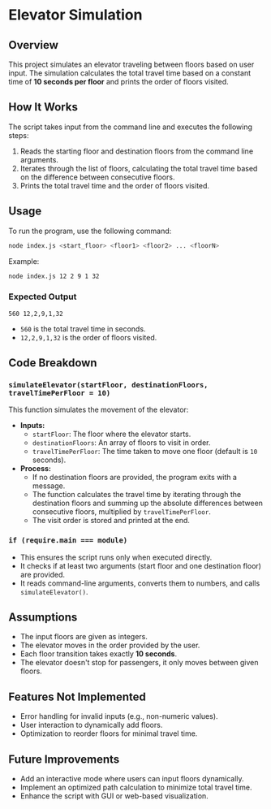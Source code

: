 # Elevator Simulation

## Overview
This project simulates an elevator traveling between floors based on user input. The simulation calculates the total travel time based on a constant time of **10 seconds per floor** and prints the order of floors visited.

## How It Works
The script takes input from the command line and executes the following steps:
1. Reads the starting floor and destination floors from the command line arguments.
2. Iterates through the list of floors, calculating the total travel time based on the difference between consecutive floors.
3. Prints the total travel time and the order of floors visited.

## Usage
To run the program, use the following command:
```sh
node index.js <start_floor> <floor1> <floor2> ... <floorN>
```
Example:
```sh
node index.js 12 2 9 1 32
```
### Expected Output
```
560 12,2,9,1,32
```
- `560` is the total travel time in seconds.
- `12,2,9,1,32` is the order of floors visited.

## Code Breakdown
### `simulateElevator(startFloor, destinationFloors, travelTimePerFloor = 10)`
This function simulates the movement of the elevator:
- **Inputs:**
  - `startFloor`: The floor where the elevator starts.
  - `destinationFloors`: An array of floors to visit in order.
  - `travelTimePerFloor`: The time taken to move one floor (default is `10` seconds).
- **Process:**
  - If no destination floors are provided, the program exits with a message.
  - The function calculates the travel time by iterating through the destination floors and summing up the absolute differences between consecutive floors, multiplied by `travelTimePerFloor`.
  - The visit order is stored and printed at the end.

### `if (require.main === module)`
- This ensures the script runs only when executed directly.
- It checks if at least two arguments (start floor and one destination floor) are provided.
- It reads command-line arguments, converts them to numbers, and calls `simulateElevator()`.

## Assumptions
- The input floors are given as integers.
- The elevator moves in the order provided by the user.
- Each floor transition takes exactly **10 seconds**.
- The elevator doesn't stop for passengers, it only moves between given floors.

## Features Not Implemented
- Error handling for invalid inputs (e.g., non-numeric values).
- User interaction to dynamically add floors.
- Optimization to reorder floors for minimal travel time.

## Future Improvements
- Add an interactive mode where users can input floors dynamically.
- Implement an optimized path calculation to minimize total travel time.
- Enhance the script with GUI or web-based visualization.
